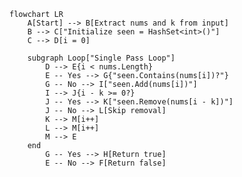 ﻿```mermaid
flowchart LR
    A[Start] --> B[Extract nums and k from input]
    B --> C["Initialize seen = HashSet<int>()"]
    C --> D[i = 0]

    subgraph Loop["Single Pass Loop"]
        D --> E{i < nums.Length}
        E -- Yes --> G{"seen.Contains(nums[i])?"}
        G -- No --> I["seen.Add(nums[i])"]
        I --> J{i - k >= 0?}
        J -- Yes --> K["seen.Remove(nums[i - k])"]
        J -- No --> L[Skip removal]
        K --> M[i++]
        L --> M[i++]
        M --> E
    end
        G -- Yes --> H[Return true]
        E -- No --> F[Return false]
```